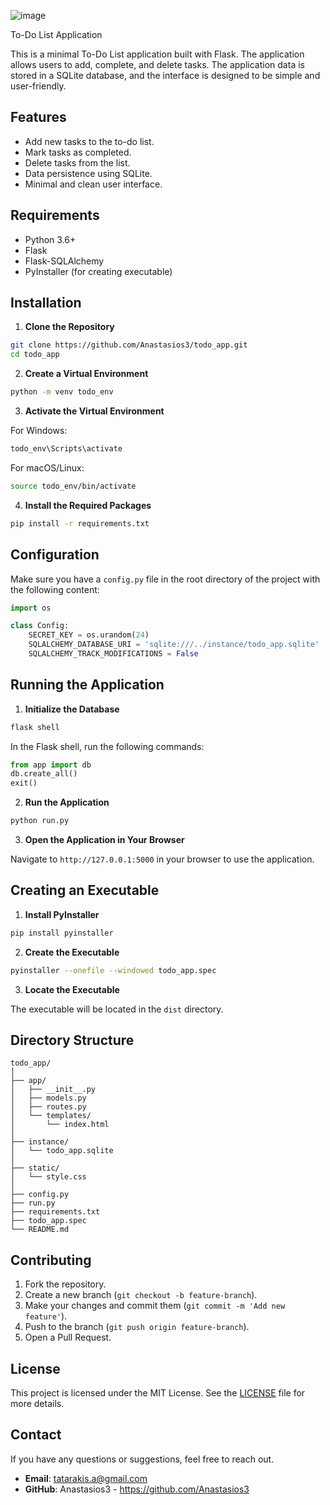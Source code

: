 ![image](https://github.com/Anastasios3/todo_app/assets/117446378/da269659-f25b-4709-8a44-cea6e5060bc6)


To-Do List Application

This is a minimal To-Do List application built with Flask. The application allows users to add, complete, and delete tasks. The application data is stored in a SQLite database, and the interface is designed to be simple and user-friendly.

## Features

- Add new tasks to the to-do list.
- Mark tasks as completed.
- Delete tasks from the list.
- Data persistence using SQLite.
- Minimal and clean user interface.

## Requirements

- Python 3.6+
- Flask
- Flask-SQLAlchemy
- PyInstaller (for creating executable)

## Installation

1. **Clone the Repository**

```sh
git clone https://github.com/Anastasios3/todo_app.git
cd todo_app
```

2. **Create a Virtual Environment**

```sh
python -m venv todo_env
```

3. **Activate the Virtual Environment**

For Windows:
```sh
todo_env\Scripts\activate
```

For macOS/Linux:
```sh
source todo_env/bin/activate
```

4. **Install the Required Packages**

```sh
pip install -r requirements.txt
```

## Configuration

Make sure you have a `config.py` file in the root directory of the project with the following content:

```python
import os

class Config:
    SECRET_KEY = os.urandom(24)
    SQLALCHEMY_DATABASE_URI = 'sqlite:///../instance/todo_app.sqlite'
    SQLALCHEMY_TRACK_MODIFICATIONS = False
```

## Running the Application

1. **Initialize the Database**

```sh
flask shell
```

In the Flask shell, run the following commands:

```python
from app import db
db.create_all()
exit()
```

2. **Run the Application**

```sh
python run.py
```

3. **Open the Application in Your Browser**

Navigate to `http://127.0.0.1:5000` in your browser to use the application.

## Creating an Executable

1. **Install PyInstaller**

```sh
pip install pyinstaller
```

2. **Create the Executable**

```sh
pyinstaller --onefile --windowed todo_app.spec
```

3. **Locate the Executable**

The executable will be located in the `dist` directory.

## Directory Structure

```
todo_app/
│
├── app/
│   ├── __init__.py
│   ├── models.py
│   ├── routes.py
│   └── templates/
│       └── index.html
│
├── instance/
│   └── todo_app.sqlite
│
├── static/
│   └── style.css
│
├── config.py
├── run.py
├── requirements.txt
├── todo_app.spec
└── README.md
```

## Contributing

1. Fork the repository.
2. Create a new branch (`git checkout -b feature-branch`).
3. Make your changes and commit them (`git commit -m 'Add new feature'`).
4. Push to the branch (`git push origin feature-branch`).
5. Open a Pull Request.

## License

This project is licensed under the MIT License. See the [LICENSE](LICENSE) file for more details.

## Contact

If you have any questions or suggestions, feel free to reach out.

- **Email**: tatarakis.a@gmail.com
- **GitHub**: Anastasios3 - https://github.com/Anastasios3
